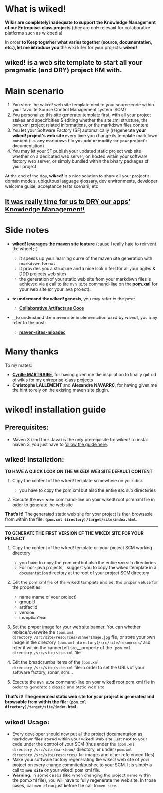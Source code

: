 What is wiked!
==============

__Wikis are completely inadequate to support the Knowledge Management of our Entreprise-class projects__ (they are only relevant for collaborative platforms such as wikipedia)

In order __to Keep together what varies together (source, documentation, etc.), let me introduce you__ the wiki killer for your projects: __wiked!__

__wiked! is a web site template to start all your pragmatic (and DRY) project KM with.__
--------------------------------------------------------------------------------------------


Main scenario
=============

1. You store the wiked! web site template next to your source code within your favorite Source Control Management system (SCM)
2. You personalize this site generator template first, with all your project stakes and specificities 
	$ editing whether the site.xml structure, the pom.xml project related informations, or the markdown files content
3. You let your Software Factory (SF) automatically (re)generate __your wiked! project's web site__ every time you change its template markdown content (i.e. any markdown file you add or modify for your project's documentation)
4. You may let your SF publish your updated static project web site whether on a dedicated web server, on hosted within your software factory web server, or simply bundled within the binary packages of your project 

At the end of the day, __wiked!__ is a nice solution to share all your project's domain models, ubiquitous language glossary, dev environments, developer welcome guide, acceptance tests scenarii, etc

[__It was really time for us to DRY our apps' Knowledge Management!__](http://tpierrain.blogspot.fr/2012/11/its-really-time-for-us-to-dry-our-apps.html)
--------------------------------------------------------------------------------

Side notes
==========

+ __wiked! leverages the maven site feature__ (cause I really hate to reinvent the wheel ;-)
    + It speeds up your learning curve of the maven site generation with markdown format
    + It provides you a structure and a nice look n feel for all your agiles & DDD projects web sites
    + the generation of your static web site from your markdown files is achieved via a call to the `mvn site` command-line on the __pom.xml__ for your web site (or your java project).


+ __to understand the wiked! genesis__, you may refer to the post:
    + [__Collaborative Artifacts as Code__](http://cyrille.martraire.com/2012/11/collaborative-artifacts-as-code/)

+ __to understand the maven site implementation used by wiked!, you may refer to the post:
	+ [__maven-sites-reloaded__](http://blog.akquinet.de/2012/04/12/maven-sites-reloaded/)


Many thanks
===========

To my mates:

+ [__Cyrille MARTRAIRE__](http://cyrille.martraire.com/), for having given me the inspiration to finally got rid of wikis for my entreprise-class projects
+ __Christophe LALLEMENT__ and __Alexandre NAVARRO__, for having given me the hint to rely on the existing maven site plugin.
 


wiked! installation guide
==========================

Prerequisites:
--------------
+ Maven 3 (and thus Java) is the only prerequisite for wiked! To install maven 3, you just have to [follow the guide here](http://maven.apache.org/download.html#Installation).


wiked! Installation:
-------------
__TO HAVE A QUICK LOOK ON THE WIKED! WEB SITE DEFAULT CONTENT__

1. Copy the content of the wiked! template somewhere on your disk 
	+ you have to copy the pom.xml but also the entire __src__ sub directories

2. Execute the __`mvn site`__ command-line on your wiked! root pom.xml file in order to generate the web site

__That's it!__ The generated static web site for your project is then browsable from within the file: __`(pom.xml directory)/target/site/index.html`__. 



---------------------	

__TO GENERATE THE FIRST VERSION OF THE WIKED! SITE FOR YOUR PROJECT__

1. Copy the content of the wiked! template on your project SCM working directory 
	+ you have to copy the pom.xml but also the entire __src__ sub directories
	+ For non-java projects, I suggest you to copy the wiked! template in a `documentation` directory at the root of your project SCM directory 


2. Edit the pom.xml file of the wiked! template and set the proper values for the properties:
    + name (name of your project)
    + groupId
    + artifactId
    + version
    + inceptionYear
    
    
3. Set the proper image for your web site banner. You can whether replace/overwrite the `(pom.xml directory)/src/site/resources/BannerImage.jpg` file, or store your own image in the directory `(pom.xml directory)/src/site/resources/` and refer it within the bannerLeft.src__ property of the `(pom.xml directory)/src/site/site.xml` file.


4. Edit the breadcrumbs items of the `(pom.xml directory)/src/site/site.xml` file in order to set the URLs of your software factory, sonar, scm...


5. Execute the __`mvn site`__ command-line on your wiked! root pom.xml file in order to generate a classic and static web site


__That's it! The generated static web site for your project is generated and browsable from within the file: `(pom.xml directory)/target/site/index.html`__. 



wiked! Usage:
------
+ Every developer should now put all the project documentation as markdown files stored within your wiked! web site, just next to your code under the control of your SCM (thus under the `(pom.xml directory)/src/site/markdown/` directory, or under `(pom.xml directory)/src/site/resources/` for images and other referenced files)
+ Make your software factory regenerating the wiked! web site of your project on every change commited/pushed to your SCM. It is simply a call to __`mvn site`__ on your wiked! pom.xml file.
+ __Warning:__ In some cases (like when changing the project name within the pom.xml file), you will have to fully regenerate the web site. In those cases, call `mvn clean` just before the call to `mvn site`. 

